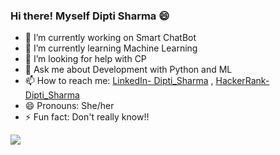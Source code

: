 ### Hi there! Myself Dipti Sharma 😄


- 🔭 I’m currently working on Smart ChatBot
- 🌱 I’m currently learning Machine Learning
- 🤔 I’m looking for help with CP
- 💬 Ask me about Development with Python and ML
- 📫 How to reach me: [LinkedIn- Dipti_Sharma](https://www.linkedin.com/in/dipti-kk-sharma-3621271b0/) , [HackerRank- Dipti_Sharma](https://www.hackerrank.com/kkdiptimamta)
- 😄 Pronouns: She/her
- ⚡ Fun fact: Don't really know!!

<img src="https://github-readme-stats.vercel.app/api?username=Dipti-22&&show_icons=%20true&title_color=ffffff&icon_color=bb2acf&text_color=daf7dc&bg_color=191919">
